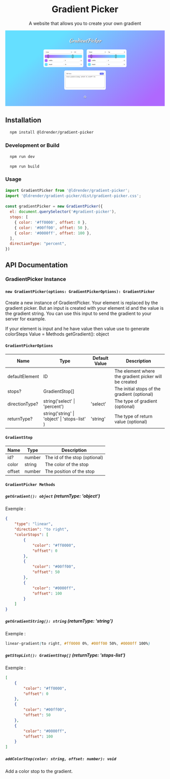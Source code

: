 
<h1 align="center">Gradient Picker</h1>

<p align="center">A website that allows you to create your own gradient</p>

![image](https://github.com/LDrender/gradient-picker/blob/master/gradient-picker.png)

## Installation

```bash 
  npm install @ldrender/gradient-picker
```

### Development or Build

```bash
  npm run dev
```
  
```bash
  npm run build
```

### Usage

```javascript
import GradientPicker from '@ldrender/gradient-picker';
import '@ldrender/gradient-picker/dist/gradient-picker.css';

const gradientPicker = new GradientPicker({
  el: document.querySelector('#gradient-picker'),
  stops: [
    { color: '#ff0000', offset: 0 },
    { color: '#00ff00', offset: 50 },
    { color: '#0000ff', offset: 100 },
  ],
  directionType: "percent",
})
```

## API Documentation

### GradientPicker Instance

#### `new GradientPicker(options: GradientPickerOptions): GradientPicker`

Create a new instance of GradientPicker.
Your element is replaced by the gradient picker. But an input is created with your element id and the value is the gradient string. You can use this input to send the gradient to your server for example.

If your element is input and he have value then value use to generate colorSteps
Value = Methods getGradient(): object

#### `GradientPickerOptions`

| Name | Type | Default Value | Description |
| --- | --- | --- | --- |
| defaultElement | ID | | The element where the gradient picker will be created |
| stops? | GradientStop[] | | The initial stops of the gradient (optional)|
| directionType? | string('select' \| 'percent') | 'select' | The type of gradient (optional)|
| returnType? | string('string' \| 'object' \| 'stops-list' ) | 'string' | The type of return value (optional)|

#### `GradientStop`

| Name | Type | Description |
| --- | --- | --- |
| id? | number | The id of the stop (optional)|
| color | string | The color of the stop |
| offset | number | The position of the stop |

#### `GradientPicker Methods`

##### `getGradient(): object` (returnType: 'object')

Exemple :
```json
{
    "type": "linear",
    "direction": "to right",
    "colorStops": [
        {
            "color": "#ff0000",
            "offset": 0
        },
        {
            "color": "#00ff00",
            "offset": 50
        },
        {
            "color": "#0000ff",
            "offset": 100
        }
    ]
}
```

##### `getGradientString(): string` (returnType: 'string')

Exemple :
```css
linear-gradient(to right, #ff0000 0%, #00ff00 50%, #0000ff 100%)
```

##### `getStopList(): GradientStop[]` (returnType: 'stops-list')

Exemple :
```json
[
    {
        "color": "#ff0000",
        "offset": 0
    },
    {
        "color": "#00ff00",
        "offset": 50
    },
    {
        "color": "#0000ff",
        "offset": 100
    }
]
```

##### `addColorStop(color: string, offset: number): void`

Add a color stop to the gradient.

